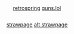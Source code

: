 # 


<p align="center">
<img src="https://64.media.tumblr.com/9d7740953ffbc1a4074672292e206c00/6462efdbc4a84a8b-5f/s500x750/e38b7386d0dd69d5604320f45169c13747cc1769.pnj" alt="" class="center">


<p align="center">
<a href="https://retrospring.net/@pregnantgeto">retrospring</a>  <a href="https://guns.lol/sukunagod">guns.lol</a>
</p>


<p align="center">
<img src="https://i.imgur.com/LOee0vP.png" alt="" class="center">

</p>

<p align="center">
<a href="https://homesicks.straw.page/">strawpage</a>  <a href="https://getoguru.straw.page/">alt strawpage</a> 
</p>

<p align="center">
<img src="https://64.media.tumblr.com/9d7740953ffbc1a4074672292e206c00/6462efdbc4a84a8b-5f/s500x750/e38b7386d0dd69d5604320f45169c13747cc1769.pnj" alt="" class="center">

